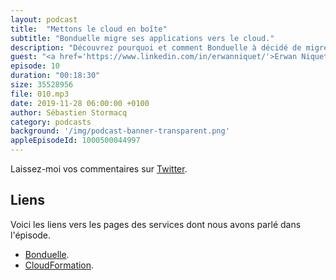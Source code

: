 ```yaml
---
layout: podcast
title:  "Mettons le cloud en boîte"
subtitle: "Bonduelle migre ses applications vers le cloud."
description: "Découvrez pourquoi et comment Bonduelle à décidé de migrer ses applications vers le cloud.  Dans cet épisode, nous parlons technique de migration, accompagnement de projets, automatisation de création d'infrastructure et motivation des équipes."
guest: "<a href='https://www.linkedin.com/in/erwanniquet/'>Erwan Niquet</a>, CTO, <a href='https://www.bonduelle.fr/'>Bonduelle</a>."
episode: 10
duration: "00:18:30"
size: 35528956 
file: 010.mp3  
date: 2019-11-28 06:00:00 +0100
author: Sébastien Stormacq
category: podcasts
background: '/img/podcast-banner-transparent.png'
appleEpisodeId: 1000500044997
---
```


Laissez-moi vos commentaires sur [Twitter](https://twitter.com/sebsto).

## Liens

Voici les liens vers les pages des services dont nous avons parlé dans l'épisode.

- [Bonduelle](https://www.bonduelle.fr/).
- [CloudFormation](https://aws.amazon.com/cloudformation).